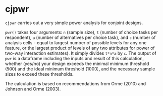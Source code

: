# cjpwr
`cjpwr` carries out a very simple power analysis for conjoint designs.   


`pwr()` takes four arguments: `n` (sample size), `t` (number of choice tasks per respondent), `a` (number of alternatives per choice task), and `c` (number of analysis cells - equal to largest number of possible levels for any one feature, or the largest product of levels of any two attributes for power of two-way interaction estimates). It simply divides `t*n*a` by `c`. The output of `pwr` is a dataframe including the inputs and result of this calculation, whether (yes/no) your design exceeds the minimal minimum threshold (500) and the ideal minimum threshold (1000), and the necessary sample sizes to exceed these thresholds. 

The calculation is based on recommendations from Orme (2010) and Johnson and Orme (2003).
